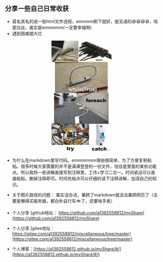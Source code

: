 ## 分享一些自己日常收获
* 莫名其名的说一些html文件违规，emmmm刷下就好，挺无语的😅😅😅😅，哈密瓜丝，属实是emmmmm(一定要幸福啊)
* 遇到困难摆大烂



<div align=center> 
      <img src="./image/emmmm.jpg" alt="avatar" style="zoom:50%" />
    </div>

* 为什么在markdown里写代码。emmmmmm理由很简单，为了方便复制粘贴。很多时候大家需要的并不是满满登登的一份文件，往往是里面的某些功能点。所以我将一些讲解直接写到注释里，工作+学习二合一。时间紧迫可以直接粘贴，删掉注释即可。时间充裕点可以仔细的读下注释讲解，加深自己的知识。  

* 关于图片路径的问题： 属实没办法，兼顾了markdown就没法兼顾网页了（主要是懒得买服务器，都白朴自行车🚲了，还要啥手表）
* 个人分享 [github地址： https://github.com/a1392558812/myShare](https://github.com/a1392558812/myShare)
* 个人分享 [gitee地址：https://gitee.com/a1392558812/miscellaneous/tree/master](https://gitee.com/a1392558812/miscellaneous/tree/master)
* 个人博客：[https://a1392558812.github.io/myShare/#/](https://a1392558812.github.io/myShare/#/)